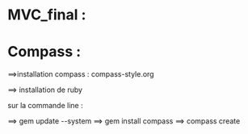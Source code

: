# MVC_final :

# Compass : 
==>installation compass : compass-style.org

==> installation de  ruby 

sur la commande line :

==> gem update --system 
==> gem install compass
==> compass create

